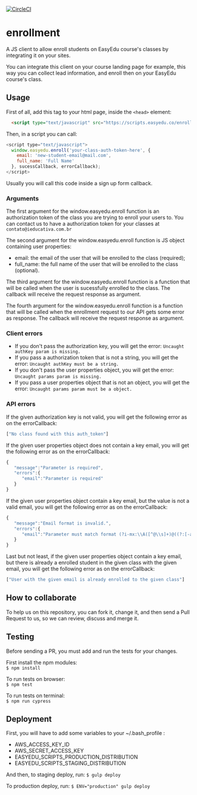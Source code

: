 [![CircleCI](https://circleci.com/gh/EasyEdu/enrollment/tree/master.svg?style=svg)](https://circleci.com/gh/EasyEdu/enrollment/tree/master)

# enrollment
A JS client to allow enroll students on EasyEdu course's classes by integrating it on your sites.  
  
You can integrate this client on your course landing page for example, this way you can collect lead information, and enroll then on your EasyEdu course's class.

## Usage  

First of all, add this tag to your html page, inside the `<head>` element:
```html
  <script type="text/javascript" src="https://scripts.easyedu.co/enrollment.js"></script>
```

Then, in a script you can call:

```js
<script type="text/javascript">
  window.easyedu.enroll('your-class-auth-token-here', {
    email: 'new-student-email@mail.com',
    full_name: 'Full Name'
  }, sucessCallback, errorCallback);
</script>
  ```
  
Usually you will call this code inside a sign up form callback.

### Arguments
The first argument for the window.easyedu.enroll function is an authorization token of the class you are trying to enroll your users to. You can contact us to have a authorization token for your classes at `contato@ieducativa.com.br`  

The second argument for the window.easyedu.enroll function is JS object containing user properties:  
* email: the email of the user that will be enrolled to the class (required);  
* full_name: the full name of the user that will be enrolled to the class (optional).

The third argument for the window.easyedu.enroll function is a function that will be called when the user is sucessfully enrolled to the class. The callback will receive the request response as argument.  

The fourth argument for the window.easyedu.enroll function is a function that will be called when the enrollment request to our API gets some error as response. The callback will receive the request response as argument.  

### Client errors
 * If you don't pass the authorization key, you will get the error: `Uncaught authKey param is missing.`  
 * If you pass a authorization token that is not a string, you will get the error: `Uncaught authKey must be a string.`  
 * If you don't pass the user properties object, you will get the error: `Uncaught params param is missing.`  
 * If you pass a user properties object that is not an object, you will get the error: `Uncaught params param must be a object.`


### API errors
If the given authorization key is not valid, you will get the following error as on the errorCallback:
```js
["No class found with this auth_token"]
```

If the given user properties object does not contain a key email, you will get the following error as on the errorCallback:
```js
{ 
   "message":"Parameter is required",
   "errors":{ 
      "email":"Parameter is required"
   }
}
```

If the given user properties object contain a key email, but the value is not a valid email, you will get the following error as on the errorCallback:
```js
{ 
   "message":"Email format is invalid.",
   "errors":{ 
      "email":"Parameter must match format (?i-mx:\\A([^@\\s]+)@((?:[-a-z0-9]+\\.)+[a-z]{2,})\\z)"
   }
}
```

Last but not least, if the given user properties object contain a key email, but there is already a enrolled student in the given class with the given email, you will get the following error as on the errorCallback:

```js
["User with the given email is already enrolled to the given class"]
```

## How to collaborate

To help us on this repository, you can fork it, change it, and then send a Pull Request to us, so we can review, discuss and merge it.

## Testing

Before sending a PR, you must add and run the tests for your changes.  

First install the npm modules:  
  `$ npm install`  

To run tests on browser:  
  `$ npm test`  

To run tests on terminal:  
  `$ npm run cypress`  

## Deployment
First, you will have to add some variables to your ~/.bash_profile :  
 * AWS_ACCESS_KEY_ID  
 * AWS_SECRET_ACCESS_KEY  
 * EASYEDU_SCRIPTS_PRODUCTION_DISTRIBUTION  
 * EASYEDU_SCRIPTS_STAGING_DISTRIBUTION  

And then, to staging deploy, run:
  `$ gulp deploy`

To production deploy, run:
  `$ ENV="production" gulp deploy`
